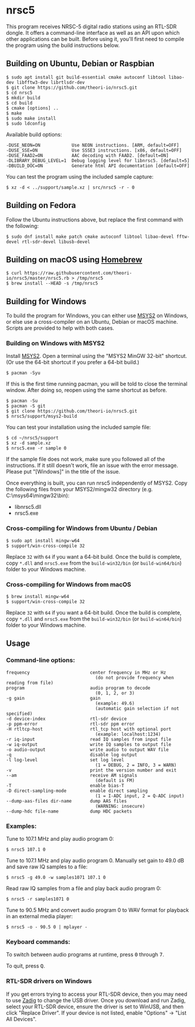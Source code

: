 # nrsc5

This program receives NRSC-5 digital radio stations using an RTL-SDR dongle. It offers a command-line interface as well as an API upon which other applications can be built. Before using it, you'll first need to compile the program using the build instructions below.

## Building on Ubuntu, Debian or Raspbian

    $ sudo apt install git build-essential cmake autoconf libtool libao-dev libfftw3-dev librtlsdr-dev
    $ git clone https://github.com/theori-io/nrsc5.git
    $ cd nrsc5
    $ mkdir build
    $ cd build
    $ cmake [options] ..
    $ make
    $ sudo make install
    $ sudo ldconfig

Available build options:

    -DUSE_NEON=ON            Use NEON instructions. [ARM, default=OFF]
    -DUSE_SSE=ON             Use SSSE3 instructions. [x86, default=OFF]
    -DUSE_FAAD2=ON           AAC decoding with FAAD2. [default=ON]
    -DLIBRARY_DEBUG_LEVEL=1  Debug logging level for libnrsc5. [default=5]
    -DBUILD_DOC=ON           Generate html API documentation [default=OFF]

You can test the program using the included sample capture:

    $ xz -d < ../support/sample.xz | src/nrsc5 -r - 0

## Building on Fedora

Follow the Ubuntu instructions above, but replace the first command with the following:

    $ sudo dnf install make patch cmake autoconf libtool libao-devel fftw-devel rtl-sdr-devel libusb-devel

## Building on macOS using [Homebrew](https://brew.sh)

    $ curl https://raw.githubusercontent.com/theori-io/nrsc5/master/nrsc5.rb > /tmp/nrsc5
    $ brew install --HEAD -s /tmp/nrsc5

## Building for Windows

To build the program for Windows, you can either use [MSYS2](http://www.msys2.org) on Windows, or else use a cross-compiler on an Ubuntu, Debian or macOS machine. Scripts are provided to help with both cases.

### Building on Windows with MSYS2

Install [MSYS2](http://www.msys2.org). Open a terminal using the "MSYS2 MinGW 32-bit" shortcut. (Or use the 64-bit shortcut if you prefer a 64-bit build.)

    $ pacman -Syu

If this is the first time running pacman, you will be told to close the terminal window. After doing so, reopen using the same shortcut as before.

    $ pacman -Su
    $ pacman -S git
    $ git clone https://github.com/theori-io/nrsc5.git
    $ nrsc5/support/msys2-build

You can test your installation using the included sample file:

    $ cd ~/nrsc5/support
    $ xz -d sample.xz
    $ nrsc5.exe -r sample 0

If the sample file does not work, make sure you followed all of the instructions. If it still doesn't work, file an issue with the error message. Please put "[Windows]" in the title of the issue.

Once everything is built, you can run nrsc5 independently of MSYS2. Copy the following files from your MSYS2/mingw32 directory (e.g. C:\\msys64\\mingw32\\bin):

* libnrsc5.dll
* nrsc5.exe

### Cross-compiling for Windows from Ubuntu / Debian

    $ sudo apt install mingw-w64
    $ support/win-cross-compile 32

Replace `32` with `64` if you want a 64-bit build. Once the build is complete, copy `*.dll` and `nrsc5.exe` from the `build-win32/bin` (or `build-win64/bin`) folder to your Windows machine.

### Cross-compiling for Windows from macOS

    $ brew install mingw-w64
    $ support/win-cross-compile 32

Replace `32` with `64` if you want a 64-bit build. Once the build is complete, copy `*.dll` and `nrsc5.exe` from the `build-win32/bin` (or `build-win64/bin`) folder to your Windows machine.

## Usage

### Command-line options:

    frequency                       center frequency in MHz or Hz
                                      (do not provide frequency when reading from file)
    program                         audio program to decode
                                      (0, 1, 2, or 3)
    -g gain                         gain
                                      (example: 49.6)
                                      (automatic gain selection if not specified)
    -d device-index                 rtl-sdr device
    -p ppm-error                    rtl-sdr ppm error
    -H rtltcp-host                  rtl_tcp host with optional port
                                      (example: localhost:1234)
    -r iq-input                     read IQ samples from input file
    -w iq-output                    write IQ samples to output file
    -o audio-output                 write audio to output WAV file
    -q                              disable log output
    -l log-level                    set log level
                                      (1 = DEBUG, 2 = INFO, 3 = WARN)
    -v                              print the version number and exit
    --am                            receive AM signals
                                      (default is FM)
    -T                              enable bias-T
    -D direct-sampling-mode         enable direct sampling
                                      (1 = I-ADC input, 2 = Q-ADC input)
    --dump-aas-files dir-name       dump AAS files
                                      (WARNING: insecure)
    --dump-hdc file-name            dump HDC packets

### Examples:

Tune to 107.1 MHz and play audio program 0:

    $ nrsc5 107.1 0

Tune to 107.1 MHz and play audio program 0. Manually set gain to 49.0 dB and save raw IQ samples to a file:

    $ nrsc5 -g 49.0 -w samples1071 107.1 0

Read raw IQ samples from a file and play back audio program 0:

    $ nrsc5 -r samples1071 0

Tune to 90.5 MHz and convert audio program 0 to WAV format for playback in an external media player:

    $ nrsc5 -o - 90.5 0 | mplayer -

### Keyboard commands:

To switch between audio programs at runtime, press <kbd>0</kbd> through <kbd>7</kbd>.

To quit, press <kbd>Q</kbd>.

### RTL-SDR drivers on Windows

If you get errors trying to access your RTL-SDR device, then you may need to use [Zadig](http://zadig.akeo.ie/) to change the USB driver. Once you download and run Zadig, select your RTL-SDR device, ensure the driver is set to WinUSB, and then click "Replace Driver". If your device is not listed, enable "Options" -> "List All Devices".
